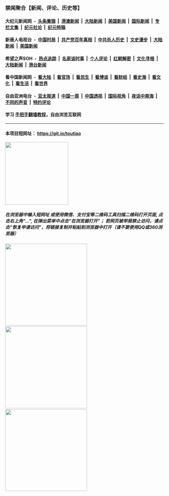 ### 禁闻聚合【新闻、评论、历史等】

#### 大纪元新闻网 &nbsp;-&nbsp; [头条集锦](indexes/E头条集锦.md?t=02160411) &nbsp;|&nbsp; [港澳新闻](indexes/E港澳新闻.md?t=02160411)  &nbsp;|&nbsp; [大陆新闻](indexes/E大陆新闻.md?t=02160411) &nbsp;|&nbsp; [美国新闻](indexes/E美国新闻.md?t=02160411) &nbsp;|&nbsp; [国际新闻](indexes/E国际新闻.md?t=02160411) &nbsp;|&nbsp; [专栏文集](indexes/E专栏文集.md?t=02160411) &nbsp;|&nbsp; [纪元社论](indexes/E纪元社论.md?t=02160411) &nbsp;|&nbsp; [纪元特稿](indexes/E纪元特稿.md?t=02160411) 

#### 新唐人电视台 &nbsp;-&nbsp; [中国时局](indexes/N中国时局.md?t=02160411) &nbsp;|&nbsp; [共产党百年真相](indexes/N共产党百年真相.md?t=02160411) &nbsp;|&nbsp; [中共杀人历史](indexes/N中共杀人历史.md?t=02160411) &nbsp;|&nbsp; [文史漫步](indexes/N文史漫步.md?t=02160411) &nbsp;|&nbsp; [大陆新闻](indexes/N大陆新闻.md?t=02160411) &nbsp;|&nbsp; [美国新闻](indexes/N美国新闻.md?t=02160411)

#### 希望之声SOH &nbsp;-&nbsp; [热点追踪](indexes/H热点追踪.md?t=02160411) &nbsp;|&nbsp; [名家谈时事](indexes/H名家谈时事.md?t=02160411) &nbsp;|&nbsp; [个人评论](indexes/H个人评论.md?t=02160411)  &nbsp;|&nbsp; [红朝解密](indexes/H红朝解密.md?t=02160411) &nbsp;|&nbsp; [文化寻根](indexes/H文化寻根.md?t=02160411) &nbsp;|&nbsp; [大陆新闻](indexes/H大陆新闻.md?t=02160411) &nbsp;|&nbsp; [港台新闻](indexes/H港台新闻.md?t=02160411)

#### 看中国新闻网 &nbsp;-&nbsp; [看大陆](indexes/S看大陆.md?t=02160411) &nbsp;|&nbsp; [看官场](indexes/S看官场.md?t=02160411) &nbsp;|&nbsp; [看民生](indexes/S看民生.md?t=02160411)  &nbsp;|&nbsp; [看博谈](indexes/S看博谈.md?t=02160411) &nbsp;|&nbsp; [看财经](indexes/S看财经.md?t=02160411) &nbsp;|&nbsp; [看史海](indexes/S看史海.md?t=02160411) &nbsp;|&nbsp; [看文化](indexes/S看文化.md?t=02160411) &nbsp;|&nbsp; [看生活](indexes/S看生活.md?t=02160411) &nbsp;|&nbsp; [看世界](indexes/S看世界.md?t=02160411)

#### 自由亚洲电台 &nbsp;-&nbsp; [亚太报道](indexes/R亚太报道.md?t=02160411) &nbsp;|&nbsp; [中国一周](indexes/R中国一周.md?t=02160411) &nbsp;|&nbsp; [中国透视](indexes/R中国透视.md?t=02160411)  &nbsp;|&nbsp; [国际视角](indexes/R国际视角.md?t=02160411) &nbsp;|&nbsp; [夜话中南海](indexes/R夜话中南海.md?t=02160411) &nbsp;|&nbsp; [不同的声音](indexes/R不同的声音.md?t=02160411) &nbsp;|&nbsp; [特约评论](indexes/R特约评论.md?t=02160411)

#### 学习 [手把手翻墙教程](https://github.com/gfw-breaker/guides/wiki)，自由浏览互联网

----

#### 本项目短网址： https://git.io/toutiao
<img src="https://raw.githubusercontent.com/gfw-breaker/banned-news/master/scripts/img/qr.png" width="200px"/>  

##### 在浏览器中输入短网址 或使用微信、支付宝等二维码工具扫描二维码打开页面, 点击右上角"...", 在弹出菜单中点击“在浏览器打开”； 若网页被举报禁止访问，请点击“恢复申请访问”，将链接复制并粘贴到浏览器中打开（请不要使用QQ或360浏览器）

<img src="https://raw.githubusercontent.com/gfw-breaker/banned-news/master/scripts/img/1.png" width="260px"/> &nbsp; <img src="https://raw.githubusercontent.com/gfw-breaker/banned-news/master/scripts/img/2.png" width="260px"/> &nbsp; <img src="https://raw.githubusercontent.com/gfw-breaker/banned-news/master/scripts/img/3.png" width="260px"/>
